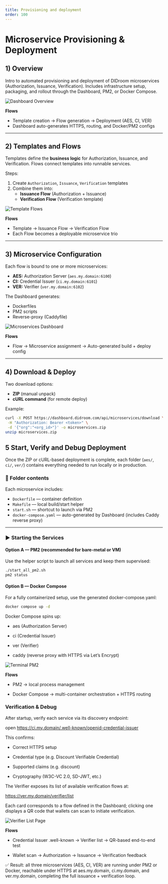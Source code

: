 ```yaml
---
title: Provisioning and deployment
order: 100
---
```

# Microservice Provisioning & Deployment

## 1) Overview
Intro to automated provisioning and deployment of DIDroom microservices (Authorization, Issuance, Verification).
Includes infrastructure setup, packaging, and rollout through the Dashboard, PM2, or Docker Compose.

![Dashboard Overview](../../images/dashboard-overview.png)

**Flows**
- Template creation → Flow generation → Deployment (AES, CI, VER)
- Dashboard auto-generates HTTPS, routing, and Docker/PM2 configs

---

## 2) Templates and Flows
Templates define the **business logic** for Authorization, Issuance, and Verification.
Flows connect templates into runnable services.

Steps:
1. Create `Authorization`, `Issuance`, `Verification` templates
2. Combine them into:
   - **Issuance Flow** (Authorization + Issuance)
   - **Verification Flow** (Verification template)

![Template Flows](../../images/templates-flows.png)

**Flows**
- Template → Issuance Flow → Verification Flow
- Each Flow becomes a deployable microservice trio

---

## 3) Microservice Configuration
Each flow is bound to one or more microservices:
- **AES:** Authorization Server (`aes.my.domain:6100`)
- **CI:** Credential Issuer (`ci.my.domain:6101`)
- **VER:** Verifier (`ver.my.domain:6102`)

The Dashboard generates:
- Dockerfiles
- PM2 scripts
- Reverse-proxy (Caddyfile)

![Microservices Dashboard](../../images/microservices-dashboard.png)

**Flows**
- Flow → Microservice assignment → Auto-generated build + deploy config

---

## 4) Download & Deploy
Two download options:
- **ZIP** (manual unpack)
- **cURL command** (for remote deploy)

Example:
```bash
curl -X POST https://dashboard.didroom.com/api/microservices/download \
 -H "Authorization: Bearer <token>" \
 -d '{"org":"<org_id>"}' -o microservices.zip
unzip microservices.zip
```

## 5 Start, Verify and Debug Deployment

Once the ZIP or cURL-based deployment is complete, each folder (`aes/`, `ci/`, `ver/`) contains everything needed to run locally or in production.

### 🧩 Folder contents
Each microservice includes:
- `Dockerfile` — container definition
- `Makefile` — local build/start helper
- `start.sh` — shortcut to launch via PM2
- `docker-compose.yaml` — auto-generated by Dashboard (includes Caddy reverse proxy)

---

### ▶️ Starting the Services

#### Option A — PM2 (recommended for bare-metal or VM)
Use the helper script to launch all services and keep them supervised:

```bash
./start_all_pm2.sh
pm2 status
```

#### Option B — Docker Compose

For a fully containerized setup, use the generated docker-compose.yaml:

```bash
docker compose up -d
```


Docker Compose spins up:

- aes (Authorization Server)

- ci (Credential Issuer)

- ver (Verifier)

- caddy (reverse proxy with HTTPS via Let’s Encrypt)

![Terminal PM2](../../images/microservices-terminal-pm2.png)

**Flows**

- PM2 → local process management

- Docker Compose → multi-container orchestration + HTTPS routing

### Verification & Debug

After startup, verify each service via its discovery endpoint:

open https://ci.my.domain/.well-known/openid-credential-issuer


This confirms:

- Correct HTTPS setup

- Credential type (e.g. Discount Verifiable Credential)

- Supported claims (e.g. discount)

- Cryptography (W3C-VC 2.0, SD-JWT, etc.)

The Verifier exposes its list of available verification flows at:

https://ver.my.domain/verifier/list


Each card corresponds to a flow defined in the Dashboard; clicking one displays a QR code that wallets can scan to initiate verification.

![Verifier List Page](../../images/issuance-flow-qr.png)

**Flows**

- Credential Issuer .well-known → Verifier list → QR-based end-to-end test

- Wallet scan → Authorization → Issuance → Verification feedback

✅ Result: all three microservices (AES, CI, VER) are running under PM2 or Docker, reachable under HTTPS at aes.my.domain, ci.my.domain, and ver.my.domain, completing the full issuance + verification loop.

